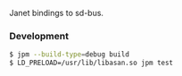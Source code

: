 Janet bindings to sd-bus.

### Development

```sh
$ jpm --build-type=debug build
$ LD_PRELOAD=/usr/lib/libasan.so jpm test
```
